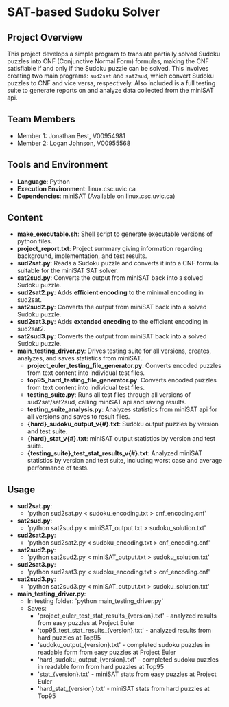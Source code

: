 # SAT-based Sudoku Solver

## Project Overview
This project develops a simple program to translate partially solved Sudoku puzzles into CNF (Conjunctive Normal Form) formulas, making the CNF satisfiable if and only if the Sudoku puzzle can be solved. This involves creating two main programs: `sud2sat` and `sat2sud`, which convert Sudoku puzzles to CNF and vice versa, respectively. Also included is a full testing suite to generate reports on and analyze data collected from the miniSAT api.

## Team Members
- Member 1: Jonathan Best, V00954981
- Member 2: Logan Johnson, V00955568

## Tools and Environment
- **Language**: Python
- **Execution Environment**: linux.csc.uvic.ca
- **Dependencies**: miniSAT (Available on linux.csc.uvic.ca)

## Content
- **make_executable.sh**: Shell script to generate executable versions of python files.
- **project_report.txt**: Project summary giving information regarding background, implementation, and test results.
- **sud2sat.py**: Reads a Sudoku puzzle and converts it into a CNF formula suitable for the miniSAT SAT solver.
- **sat2sud.py**: Converts the output from miniSAT back into a solved Sudoku puzzle.
- **sud2sat2.py**: Adds **efficient encoding** to the minimal encoding in sud2sat.
- **sat2sud2.py**: Converts the output from miniSAT back into a solved Sudoku puzzle.
- **sud2sat3.py**: Adds **extended encoding** to the efficient encoding in sud2sat2.
- **sat2sud3.py**: Converts the output from miniSAT back into a solved Sudoku puzzle.
- **main_testing_driver.py**: Drives testing suite for all versions, creates, analyzes, and saves statistics from miniSAT.
    - **project_euler_testing_file_generator.py**: Converts encoded puzzles from text content into individual test files.
    - **top95_hard_testing_file_generator.py**: Converts encoded puzzles from text content into individual test files.
    - **testing_suite.py**: Runs all test files through all versions of sud2sat/sat2sud, calling miniSAT api and saving results.
    - **testing_suite_analysis.py**: Analyzes statistics from miniSAT api for all versions and saves to result files.
    - **{hard}_sudoku_output_v{#}.txt**: Sudoku output puzzles by version and test suite.
    - **{hard}_stat_v{#}.txt**: miniSAT output statistics by version and test suite.
    - **{testing_suite}_test_stat_results_v{#}.txt**: Analyzed miniSAT statistics by version and test suite, including worst case and average performance of tests.

## Usage
- **sud2sat.py**: 
    - 'python sud2sat.py < sudoku_encoding.txt > cnf_encoding.cnf'
- **sat2sud.py**: 
    - 'python sat2sud.py < miniSAT_output.txt > sudoku_solution.txt'
- **sud2sat2.py**: 
    - 'python sud2sat2.py < sudoku_encoding.txt > cnf_encoding.cnf'
- **sat2sud2.py**: 
    - 'python sat2sud2.py < miniSAT_output.txt > sudoku_solution.txt'
- **sud2sat3.py**: 
    - 'python sud2sat3.py < sudoku_encoding.txt > cnf_encoding.cnf'
- **sat2sud3.py**: 
    - 'python sat2sud3.py < miniSAT_output.txt > sudoku_solution.txt'
- **main_testing_driver.py**: 
    - In testing folder: 'python main_testing_driver.py'
    - Saves:
        - 'project_euler_test_stat_results_{version}.txt' - analyzed results from easy puzzles at Project Euler
        - 'top95_test_stat_results_{version}.txt' - analyzed results from hard puzzles at Top95
        - 'sudoku_output_{version}.txt' - completed sudoku puzzles in readable form from easy puzzles at Project Euler
        - 'hard_sudoku_output_{version}.txt' - completed sudoku puzzles in readable form from hard puzzles at Top95
        - 'stat_{version}.txt' - miniSAT stats from easy puzzles at Project Euler
        - 'hard_stat_{version}.txt' - miniSAT stats from hard puzzles at Top95
